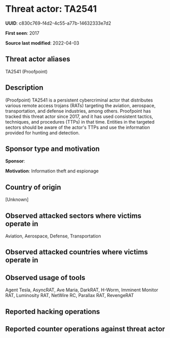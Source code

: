# Threat actor: TA2541

**UUID**: c830c769-f4d2-4c55-a77b-14632333e7d2

**First seen**: 2017

**Source last modified**: 2022-04-03

## Threat actor aliases

TA2541 (Proofpoint)

## Description

(Proofpoint) TA2541 is a persistent cybercriminal actor that distributes various remote access trojans (RATs) targeting the aviation, aerospace, transportation, and defense industries, among others. Proofpoint has tracked this threat actor since 2017, and it has used consistent tactics, techniques, and procedures (TTPs) in that time. Entities in the targeted sectors should be aware of the actor's TTPs and use the information provided for hunting and detection.

## Sponsor type and motivation

**Sponsor**: 

**Motivation**: Information theft and espionage


## Country of origin

[Unknown]

## Observed attacked sectors where victims operate in

Aviation, Aerospace, Defense, Transportation

## Observed attacked countries where victims operate in



## Observed usage of tools

Agent Tesla, AsyncRAT, Ave Maria, DarkRAT, H-Worm, Imminent Monitor RAT, Luminosity RAT, NetWire RC, Parallax RAT, RevengeRAT

## Reported hacking operations



## Reported counter operations against threat actor





